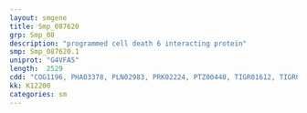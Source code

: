 ```yaml
---
layout: smgene
title: Smp_087620
grp: Smp_08
description: "programmed cell death 6 interacting protein"
smp: Smp_087620.1
uniprot: "G4VFA5"
length:  2529
cdd: "COG1196, PHA03378, PLN02983, PRK02224, PTZ00440, TIGR01612, TIGR01628, cd09034, cd09235, cl06693, cl14649, cl14654, pfam03097, pfam07223, pfam07777, pfam13949, smart00818, smart01041"
kk: K12200
categories: sm
---
```

